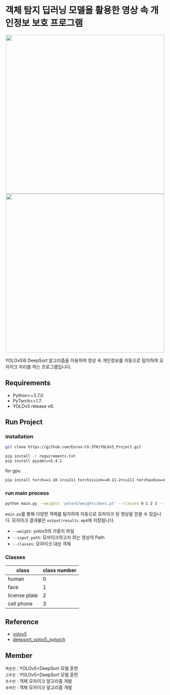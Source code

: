 # 객체 탐지 딥러닝 모델을 활용한 영상 속 개인정보 보호 프로그램
<p align="center">
<img src="https://user-images.githubusercontent.com/86579242/218716573-39a4ba7d-37ec-4cac-9c88-346514da9ce6.gif" width="500" />
<img src="https://user-images.githubusercontent.com/86579242/218729754-c0739d69-b965-4641-8473-feb0952174ac.gif" width="500" />
</p>

YOLOv5와 DeepSort 알고리즘을 이용하여 영상 속 개인정보를 자동으로 탐지하여 모자이크 처리를 하는 프로그램입니다.

## Requirements

- Python>=3.7.0
- PyTorch>=1.7.
- YOLOv5 release v6.

## Run Project
### installation
```sh
git clone https://github.com/Euron-CV-3TH/YOLOv5_Project.git

pip install -r requirements.txt
pip install pyyaml==5.4.1
```

for gpu

```sh
pip install torch==1.10.1+cu111 torchvision==0.11.2+cu111 torchaudio==0.10.1 -f https://download.pytorch.org/whl/torch_stable.html
```

### run main process

```sh
python main.py --weights 'yolov5/weights/best.pt' --classes 0 1 2 3 --input_path 'vid.mp4'

```

`main.py`를 통해 다양한 객체를 탐지하여 자동으로 모자이크 된 영상을 얻을 수 있습니다.  모자이크 결과물은 `output/results.mp4`에 저장됩니다.

- `--weight`: yolov5의 가중치 파일
- `--input_path`: 모자이크하고자 하는 영상의 Path
- `--classes`: 모자이크 대상 객체


### Classes
|class|class number|
|------|---|
|human|0|
|face|1|
|license plate|2|
|cell phone|3|


## Reference

- [yolov5](https://github.com/ultralytics/yolov5)
- [deepsort_yolov5_pytorch](https://github.com/HowieMa/DeepSORT_YOLOv5_Pytorch)

## Member

`백승민` : YOLOv5+DeepSort 모델 훈련  
`고주은` : YOLOv5+DeepSort 모델 훈련  
`조수빈` : 객체 모자이크 알고리즘 개발   
`송여진` : 객체 모자이크 알고리즘 개발  
